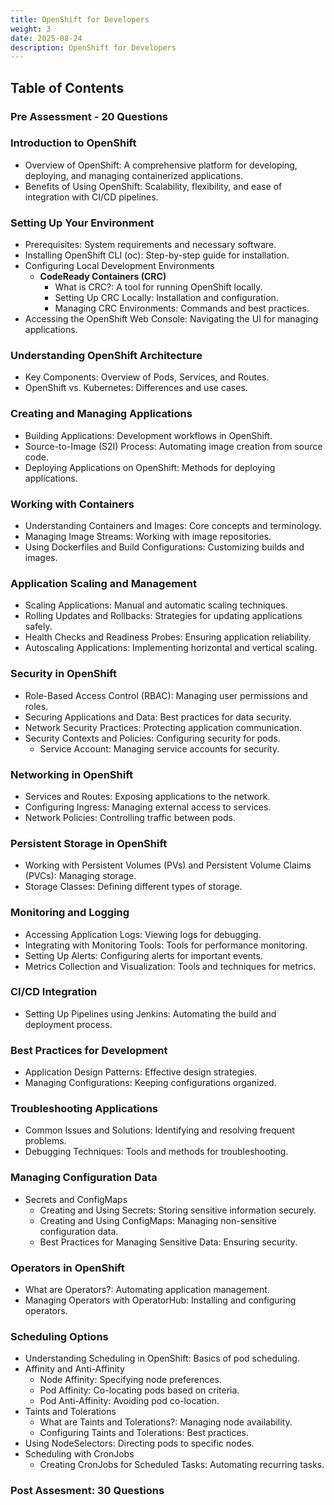 ```yaml
---
title: OpenShift for Developers
weight: 3
date: 2025-08-24
description: OpenShift for Developers
---
```


## Table of Contents 
### Pre Assessment - 20 Questions

###  **Introduction to OpenShift**
   - Overview of OpenShift: A comprehensive platform for developing, deploying, and managing containerized applications.
   - Benefits of Using OpenShift: Scalability, flexibility, and ease of integration with CI/CD pipelines.

### **Setting Up Your Environment**
   - Prerequisites: System requirements and necessary software.
   - Installing OpenShift CLI (oc): Step-by-step guide for installation.
   - Configuring Local Development Environments
     - **CodeReady Containers (CRC)**
       - What is CRC?: A tool for running OpenShift locally.
       - Setting Up CRC Locally: Installation and configuration.
       - Managing CRC Environments: Commands and best practices.
   - Accessing the OpenShift Web Console: Navigating the UI for managing applications.

### **Understanding OpenShift Architecture**
   - Key Components: Overview of Pods, Services, and Routes.
   - OpenShift vs. Kubernetes: Differences and use cases.

### **Creating and Managing Applications**
   - Building Applications: Development workflows in OpenShift.
   - Source-to-Image (S2I) Process: Automating image creation from source code.
   - Deploying Applications on OpenShift: Methods for deploying applications.

### **Working with Containers**
   - Understanding Containers and Images: Core concepts and terminology.
   - Managing Image Streams: Working with image repositories.
   - Using Dockerfiles and Build Configurations: Customizing builds and images.

### **Application Scaling and Management**
   - Scaling Applications: Manual and automatic scaling techniques.
   - Rolling Updates and Rollbacks: Strategies for updating applications safely.
   - Health Checks and Readiness Probes: Ensuring application reliability.
   - Autoscaling Applications: Implementing horizontal and vertical scaling.

### **Security in OpenShift**
   - Role-Based Access Control (RBAC): Managing user permissions and roles.
   - Securing Applications and Data: Best practices for data security.
   - Network Security Practices: Protecting application communication.
   - Security Contexts and Policies: Configuring security for pods.
     - Service Account: Managing service accounts for security.

### **Networking in OpenShift**
   - Services and Routes: Exposing applications to the network.
   - Configuring Ingress: Managing external access to services.
   - Network Policies: Controlling traffic between pods.

### **Persistent Storage in OpenShift**
   - Working with Persistent Volumes (PVs) and Persistent Volume Claims (PVCs): Managing storage.
   - Storage Classes: Defining different types of storage.

### **Monitoring and Logging**
- Accessing Application Logs: Viewing logs for debugging.
- Integrating with Monitoring Tools: Tools for performance monitoring.
- Setting Up Alerts: Configuring alerts for important events.
- Metrics Collection and Visualization: Tools and techniques for metrics.

### **CI/CD Integration**
- Setting Up Pipelines using Jenkins: Automating the build and deployment process.

### **Best Practices for Development**
- Application Design Patterns: Effective design strategies.
- Managing Configurations: Keeping configurations organized.

### **Troubleshooting Applications**
- Common Issues and Solutions: Identifying and resolving frequent problems.
- Debugging Techniques: Tools and methods for troubleshooting.

### **Managing Configuration Data**
- Secrets and ConfigMaps
    - Creating and Using Secrets: Storing sensitive information securely.
    - Creating and Using ConfigMaps: Managing non-sensitive configuration data.
    - Best Practices for Managing Sensitive Data: Ensuring security.

### **Operators in OpenShift**
- What are Operators?: Automating application management.
- Managing Operators with OperatorHub: Installing and configuring operators.

### **Scheduling Options**
- Understanding Scheduling in OpenShift: Basics of pod scheduling.
- Affinity and Anti-Affinity
    - Node Affinity: Specifying node preferences.
    - Pod Affinity: Co-locating pods based on criteria.
    - Pod Anti-Affinity: Avoiding pod co-location.
- Taints and Tolerations
    - What are Taints and Tolerations?: Managing node availability.
    - Configuring Taints and Tolerations: Best practices.
- Using NodeSelectors: Directing pods to specific nodes.
- Scheduling with CronJobs
    - Creating CronJobs for Scheduled Tasks: Automating recurring tasks.

### Post Assesment: 30 Questions

